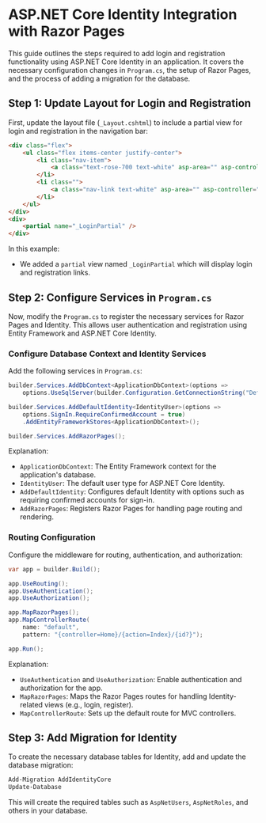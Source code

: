 # ASP.NET Core Identity Integration with Razor Pages

This guide outlines the steps required to add login and registration functionality using ASP.NET Core Identity in an application. It covers the necessary configuration changes in `Program.cs`, the setup of Razor Pages, and the process of adding a migration for the database.

## Step 1: Update Layout for Login and Registration

First, update the layout file (`_Layout.cshtml`) to include a partial view for login and registration in the navigation bar:

```html
<div class="flex">
    <ul class="flex items-center justify-center">
        <li class="nav-item">
            <a class="text-rose-700 text-white" asp-area="" asp-controller="Home" asp-action="Index">Home</a>
        </li>
        <li class="">
            <a class="nav-link text-white" asp-area="" asp-controller="Home" asp-action="Privacy">Privacy</a>
        </li>
    </ul>
</div>
<div>
    <partial name="_LoginPartial" />
</div>
```

In this example:
- We added a `partial` view named `_LoginPartial` which will display login and registration links.

## Step 2: Configure Services in `Program.cs`

Now, modify the `Program.cs` to register the necessary services for Razor Pages and Identity. This allows user authentication and registration using Entity Framework and ASP.NET Core Identity.

### Configure Database Context and Identity Services

Add the following services in `Program.cs`:

```csharp
builder.Services.AddDbContext<ApplicationDbContext>(options =>
    options.UseSqlServer(builder.Configuration.GetConnectionString("DefaultConnection")));

builder.Services.AddDefaultIdentity<IdentityUser>(options => 
    options.SignIn.RequireConfirmedAccount = true)
    .AddEntityFrameworkStores<ApplicationDbContext>();

builder.Services.AddRazorPages();
```

Explanation:
- `ApplicationDbContext`: The Entity Framework context for the application's database.
- `IdentityUser`: The default user type for ASP.NET Core Identity.
- `AddDefaultIdentity`: Configures default Identity with options such as requiring confirmed accounts for sign-in.
- `AddRazorPages`: Registers Razor Pages for handling page routing and rendering.

### Routing Configuration

Configure the middleware for routing, authentication, and authorization:

```csharp
var app = builder.Build();

app.UseRouting();
app.UseAuthentication();
app.UseAuthorization();

app.MapRazorPages();
app.MapControllerRoute(
    name: "default",
    pattern: "{controller=Home}/{action=Index}/{id?}");

app.Run();
```

Explanation:
- `UseAuthentication` and `UseAuthorization`: Enable authentication and authorization for the app.
- `MapRazorPages`: Maps the Razor Pages routes for handling Identity-related views (e.g., login, register).
- `MapControllerRoute`: Sets up the default route for MVC controllers.

## Step 3: Add Migration for Identity

To create the necessary database tables for Identity, add and update the database migration:

```bash
Add-Migration AddIdentityCore
Update-Database
```

This will create the required tables such as `AspNetUsers`, `AspNetRoles`, and others in your database.
